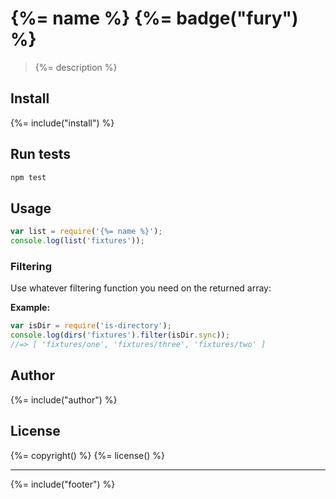 # {%= name %} {%= badge("fury") %}

> {%= description %}

## Install
{%= include("install") %}

## Run tests

```bash
npm test
```

## Usage

```js
var list = require('{%= name %}');
console.log(list('fixtures'));
```

### Filtering

Use whatever filtering function you need on the returned array:

**Example:**

```js
var isDir = require('is-directory');
console.log(dirs('fixtures').filter(isDir.sync));
//=> [ 'fixtures/one', 'fixtures/three', 'fixtures/two' ]
```


## Author
{%= include("author") %}

## License
{%= copyright() %}
{%= license() %}

***

{%= include("footer") %}